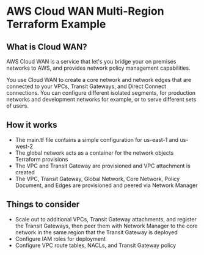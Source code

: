 # AWS Cloud WAN Multi-Region Terraform Example

## What is Cloud WAN? 

AWS Cloud WAN is a service that let's you bridge your on premises networks to AWS, and provides 
network policy management capabilities. 

You use Cloud WAN to create a core network and network edges that are connected to your VPCs,
Transit Gateways, and Direct Connect connections. You can configure different isolated segments, 
for production networks and development networks for example, or to serve different sets of users.

## How it works

- The main.tf file contains a simple configuration for us-east-1 and us-west-2
- The global network acts as a container for the network objects Terraform provisions
- The VPC and Transit Gateway are provisioned and VPC attachment is created
- The VPC, Transit Gateway, Global Network, Core Network, Policy Document, and Edges are
provisioned and peered via Network Manager

## Things to consider 

- Scale out to additional VPCs, Transit Gateway attachments, and register the Transit
Gateways, then peer them with Network Manager to the core network in the same region that
the Transit Gateway is deployed
- Configure IAM roles for deployment
- Configure VPC route tables, NACLs, and Transit Gateway policy

